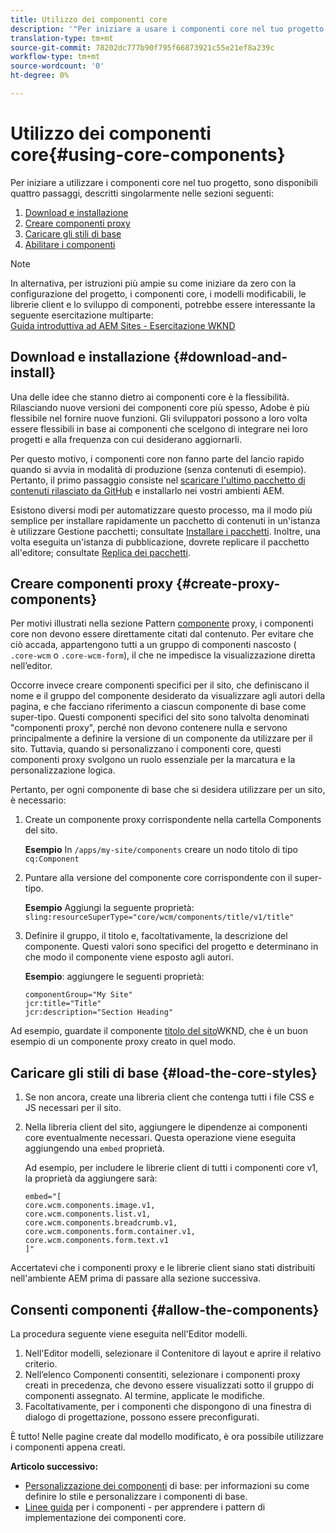 ```yaml
---
title: Utilizzo dei componenti core
description: '"Per iniziare a usare i componenti core nel tuo progetto, devi seguire tre passaggi: scaricate e installate, create componenti proxy, caricate gli stili di base e consentite i componenti nei modelli."'
translation-type: tm+mt
source-git-commit: 78202dc777b90f795f66873921c55e21ef8a239c
workflow-type: tm+mt
source-wordcount: '0'
ht-degree: 0%

---
```



# Utilizzo dei componenti core{#using-core-components}

Per iniziare a utilizzare i componenti core nel tuo progetto, sono disponibili quattro passaggi, descritti singolarmente nelle sezioni seguenti:

1. [Download e installazione](#download-and-install)
1. [Creare componenti proxy](#create-proxy-components)
1. [Caricare gli stili di base](#load-the-core-styles)
1. [Abilitare i componenti](#allow-the-components)

>[!NOTE]
>
>In alternativa, per istruzioni più ampie su come iniziare da zero con la configurazione del progetto, i componenti core, i modelli modificabili, le librerie client e lo sviluppo di componenti, potrebbe essere interessante la seguente esercitazione multiparte:\
>[Guida introduttiva ad  AEM Sites - Esercitazione WKND](https://docs.adobe.com/content/help/en/experience-manager-learn/getting-started-wknd-tutorial-develop/overview.html)

## Download e installazione {#download-and-install}

Una delle idee che stanno dietro ai componenti core è la flessibilità. Rilasciando nuove versioni dei componenti core più spesso,  Adobe è più flessibile nel fornire nuove funzioni. Gli sviluppatori possono a loro volta essere flessibili in base ai componenti che scelgono di integrare nei loro progetti e alla frequenza con cui desiderano aggiornarli.

Per questo motivo, i componenti core non fanno parte del lancio rapido quando si avvia in modalità di produzione (senza contenuti di esempio). Pertanto, il primo passaggio consiste nel [scaricare l&#39;ultimo pacchetto di contenuti rilasciato da GitHub](https://github.com/adobe/aem-core-wcm-components/releases/latest) e installarlo nei vostri ambienti AEM.

Esistono diversi modi per automatizzare questo processo, ma il modo più semplice per installare rapidamente un pacchetto di contenuti in un&#39;istanza è utilizzare Gestione pacchetti; consultate [Installare i pacchetti](https://docs.adobe.com/content/help/en/experience-manager-65/administering/contentmanagement/package-manager.html#installing-packages). Inoltre, una volta eseguita un&#39;istanza di pubblicazione, dovrete replicare il pacchetto all&#39;editore; consultate [Replica dei pacchetti](https://docs.adobe.com/content/help/en/experience-manager-65/administering/contentmanagement/package-manager.html#replicating-packages).

## Creare componenti proxy {#create-proxy-components}

Per motivi illustrati nella sezione Pattern [componente](/help/developing/guidelines.md#proxy-component-pattern) proxy, i componenti core non devono essere direttamente citati dal contenuto. Per evitare che ciò accada, appartengono tutti a un gruppo di componenti nascosto ( `.core-wcm` o `.core-wcm-form`), il che ne impedisce la visualizzazione diretta nell’editor.

Occorre invece creare componenti specifici per il sito, che definiscano il nome e il gruppo del componente desiderato da visualizzare agli autori della pagina, e che facciano riferimento a ciascun componente di base come super-tipo. Questi componenti specifici del sito sono talvolta denominati &quot;componenti proxy&quot;, perché non devono contenere nulla e servono principalmente a definire la versione di un componente da utilizzare per il sito. Tuttavia, quando si personalizzano i componenti [](/help/developing/customizing.md)core, questi componenti proxy svolgono un ruolo essenziale per la marcatura e la personalizzazione logica.

Pertanto, per ogni componente di base che si desidera utilizzare per un sito, è necessario:

1. Create un componente proxy corrispondente nella cartella Components del sito.

   **Esempio** In `/apps/my-site/components` creare un nodo titolo di tipo `cq:Component`

1. Puntare alla versione del componente core corrispondente con il super-tipo.

   **Esempio** Aggiungi la seguente proprietà:\
   `sling:resourceSuperType="core/wcm/components/title/v1/title"`

1. Definire il gruppo, il titolo e, facoltativamente, la descrizione del componente. Questi valori sono specifici del progetto e determinano in che modo il componente viene esposto agli autori.

   **Esempio**: aggiungere le seguenti proprietà:

   ```shell
   componentGroup="My Site"
   jcr:title="Title"  
   jcr:description="Section Heading"
   ```

Ad esempio, guardate il componente [titolo del sito](https://github.com/adobe/aem-guides-wknd/blob/master/ui.apps/src/main/content/jcr_root/apps/wknd/components/title/.content.xml)WKND, che è un buon esempio di un componente proxy creato in quel modo.

## Caricare gli stili di base {#load-the-core-styles}

1. Se non ancora, create una libreria [](https://docs.adobe.com/content/help/it-IT/experience-manager-65/developing/introduction/clientlibs.html) client che contenga tutti i file CSS e JS necessari per il sito.
1. Nella libreria client del sito, aggiungere le dipendenze ai componenti core eventualmente necessari. Questa operazione viene eseguita aggiungendo una `embed` proprietà.

   Ad esempio, per includere le librerie client di tutti i componenti core v1, la proprietà da aggiungere sarà:

   ```shell
   embed="[  
   core.wcm.components.image.v1,  
   core.wcm.components.list.v1,  
   core.wcm.components.breadcrumb.v1,  
   core.wcm.components.form.container.v1,  
   core.wcm.components.form.text.v1  
   ]"
   ```

Accertatevi che i componenti proxy e le librerie client siano stati distribuiti nell&#39;ambiente AEM prima di passare alla sezione successiva.

## Consenti componenti {#allow-the-components}

La procedura seguente viene eseguita nell&#39;Editor [](https://docs.adobe.com/content/help/en/experience-manager-cloud-service/sites/authoring/features/templates.html)modelli.

1. Nell&#39;Editor modelli, selezionare il Contenitore di layout e aprire il relativo criterio.
1. Nell’elenco Componenti consentiti, selezionare i componenti proxy creati in precedenza, che devono essere visualizzati sotto il gruppo di componenti assegnato. Al termine, applicate le modifiche.
1. Facoltativamente, per i componenti che dispongono di una finestra di dialogo di progettazione, possono essere preconfigurati.

È tutto! Nelle pagine create dal modello modificato, è ora possibile utilizzare i componenti appena creati.

**Articolo successivo:**

* [Personalizzazione dei componenti](/help/developing/customizing.md) di base: per informazioni su come definire lo stile e personalizzare i componenti di base.
* [Linee guida](/help/developing/guidelines.md) per i componenti - per apprendere i pattern di implementazione dei componenti core.
